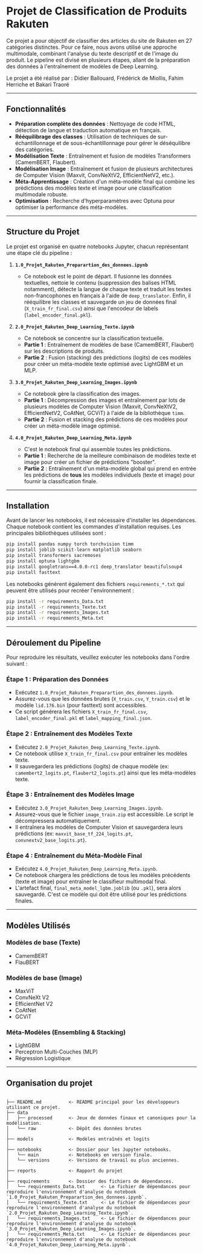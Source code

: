 # Projet de Classification de Produits Rakuten

Ce projet a pour objectif de classifier des articles du site de Rakuten en 27 catégories distinctes. Pour ce faire, nous avons utilisé une approche multimodale, combinant l'analyse du texte descriptif et de l'image du produit. Le pipeline est divisé en plusieurs étapes, allant de la préparation des données à l'entraînement de modèles de Deep Learning.

Le projet a été réalisé par : Didier Ballouard, Frédérick de Miollis, Fahim Herriche et Bakari Traoré

---

## Fonctionnalités

* **Préparation complète des données** : Nettoyage de code HTML, détection de langue et traduction automatique en français.
* **Rééquilibrage des classes** : Utilisation de techniques de sur-échantillonnage et de sous-échantillonnage pour gérer le déséquilibre des catégories.
* **Modélisation Texte** : Entraînement et fusion de modèles Transformers (CamemBERT, Flaubert).
* **Modélisation Image** : Entraînement et fusion de plusieurs architectures de Computer Vision (Maxvit, ConvNeXtV2, EfficientNetV2, etc.).
* **Méta-Apprentissage** : Création d'un méta-modèle final qui combine les prédictions des modèles texte et image pour une classification multimodale robuste.
* **Optimisation** : Recherche d'hyperparamètres avec Optuna pour optimiser la performance des méta-modèles.

---

## Structure du Projet

Le projet est organisé en quatre notebooks Jupyter, chacun représentant une étape clé du pipeline :

1.  **`1.0_Projet_Rakuten_Preparartion_des_donnees.ipynb`**
    * Ce notebook est le point de départ. Il fusionne les données textuelles, nettoie le contenu (suppression des balises HTML notamment), détecte la langue de chaque texte et traduit les textes non-francophones en français à l'aide de `deep_translator`. Enfin, il rééquilibre les classes et sauvegarde un jeu de données final (`X_train_fr_final.csv`) ainsi que l'encodeur de labels (`label_encoder_final.pkl`).

2.  **`2.0_Projet_Rakuten_Deep_Learning_Texte.ipynb`**
    * Ce notebook se concentre sur la classification textuelle.
    * **Partie 1** : Entraînement de modèles de base (CamemBERT, Flaubert) sur les descriptions de produits.
    * **Partie 2** : Fusion (stacking) des prédictions (logits) de ces modèles pour créer un méta-modèle texte optimisé avec LightGBM et un MLP.

3.  **`3.0_Projet_Rakuten_Deep_Learning_Images.ipynb`**
    * Ce notebook gère la classification des images.
    * **Partie 1** : Décompression des images et entraînement par lots de plusieurs modèles de Computer Vision (Maxvit, ConvNeXtV2, EfficientNetV2, CoAtNet, GCViT) à l'aide de la bibliothèque `timm`.
    * **Partie 2** : Fusion et stacking des prédictions de ces modèles pour créer un méta-modèle image optimisé.

4.  **`4.0_Projet_Rakuten_Deep_Learning_Meta.ipynb`**
    * C'est le notebook final qui assemble toutes les prédictions.
    * **Partie 1** : Recherche de la meilleure combinaison de modèles texte et image pour créer un fichier de prédictions "booster".
    * **Partie 2** : Entraînement d'un méta-modèle global qui prend en entrée les prédictions de **tous** les modèles individuels (texte et image) pour fournir la classification finale.

---

## Installation

Avant de lancer les notebooks, il est nécessaire d'installer les dépendances. Chaque notebook contient les commandes d'installation requises. Les principales bibliothèques utilisées sont :

```bash
pip install pandas numpy torch torchvision timm
pip install joblib scikit-learn matplotlib seaborn
pip install transformers sacremoses
pip install optuna lightgbm
pip install googletrans==4.0.0-rc1 deep_translator beautifulsoup4
pip install fasttext
```

Les notebooks génèrent également des fichiers `requirements_*.txt` qui peuvent être utilisés pour recréer l'environnement :

```bash
pip install -r requirements_Data.txt
pip install -r requirements_Texte.txt
pip install -r requirements_Images.txt
pip install -r requirements_Meta.txt
```

-----

## Déroulement du Pipeline

Pour reproduire les résultats, veuillez exécuter les notebooks dans l'ordre suivant :

### **Étape 1 : Préparation des Données**

  * Exécutez `1.0_Projet_Rakuten_Preparartion_des_donnees.ipynb`.
  * Assurez-vous que les données brutes (`X_train.csv`, `Y_train.csv`) et le modèle `lid.176.bin` (pour fasttext) sont accessibles.
  * Ce script générera les fichiers `X_train_fr_final.csv`, `label_encoder_final.pkl` et `label_mapping_final.json`.

### **Étape 2 : Entraînement des Modèles Texte**

  * Exécutez `2.0_Projet_Rakuten_Deep_Learning_Texte.ipynb`.
  * Ce notebook utilise `X_train_fr_final.csv` pour entraîner les modèles texte.
  * Il sauvegardera les prédictions (logits) de chaque modèle (ex: `camembert2_logits.pt`, `flaubert2_logits.pt`) ainsi que les méta-modèles texte.

### **Étape 3 : Entraînement des Modèles Image**

  * Exécutez `3.0_Projet_Rakuten_Deep_Learning_Images.ipynb`.
  * Assurez-vous que le fichier `image_train.zip` est accessible. Le script le décompressera automatiquement.
  * Il entraînera les modèles de Computer Vision et sauvegardera leurs prédictions (ex: `maxvit_base_tf_224_logits.pt`, `convnextv2_base_logits.pt`).

### **Étape 4 : Entraînement du Méta-Modèle Final**

  * Exécutez `4.0_Projet_Rakuten_Deep_Learning_Meta.ipynb`.
  * Ce notebook chargera les prédictions de tous les modèles précédents (texte et image) pour entraîner le classifieur multimodal final.
  * L'artefact final, `final_meta_model_lgbm.joblib` (ou `.pkl`), sera alors sauvegardé. C'est ce modèle qui doit être utilisé pour les prédictions finales.

-----

## Modèles Utilisés

### **Modèles de base (Texte)**

  * CamemBERT
  * FlauBERT

### **Modèles de base (Image)**

  * MaxViT
  * ConvNeXt V2
  * EfficientNet V2
  * CoAtNet
  * GCViT

### **Méta-Modèles (Ensembling & Stacking)**

  * LightGBM
  * Perceptron Multi-Couches (MLP)
  * Régression Logistique

---

## Organisation du projet

```

├── README.md          <- README principal pour les développeurs utilisant ce projet.
├── data
│   ├── processed      <- Jeux de données finaux et canoniques pour la modélisation.
│   └── raw            <- Dépôt des données brutes
│
├── models             <- Modèles entraînés et logits
│
├── notebooks          <- Dossier pour les Jupyter notebooks.
│   └── main           <- Notebooks en version finale.
│   └── versions       <- Versions de travail ou plus anciennes.
│
├── reports            <- Rapport du projet
│
├── requirements       <- Dossier des fichiers de dépendances.
│   └── requirements_Data.txt      <- Le fichier de dépendances pour reproduire l'environnement d'analyse du notebook `1.0_Projet_Rakuten_Preparartion_des_donnees.ipynb`.
│   └── requirements_Texte.txt     <- Le fichier de dépendances pour reproduire l'environnement d'analyse du notebook `2.0_Projet_Rakuten_Deep_Learning_Texte.ipynb`.
│   └── requirements_Images.txt    <- Le fichier de dépendances pour reproduire l'environnement d'analyse du notebook `3.0_Projet_Rakuten_Deep_Learning_Images.ipynb`.
│   └── requirements_Meta.txt      <- Le fichier de dépendances pour reproduire l'environnement d'analyse du notebook `4.0_Projet_Rakuten_Deep_Learning_Meta.ipynb`.

```

<!-- end list -->
